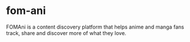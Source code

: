 # fom-ani
FOMAni is a content discovery platform that helps anime and manga fans track, share and discover more of what they love.

